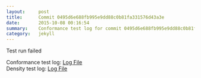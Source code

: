 ```yaml
---
layout:     post
title:      Commit 0495d6e688fb995e9dd88c0b81fa331576d43a3e
date:       2015-10-08 00:16:54
summary:    Conformance test log for commit 0495d6e688fb995e9dd88c0b81fa331576d43a3e.
category:   jekyll
---
```


Test run failed

Conformance test log: [Log File](http://s3-us-west-2.amazonaws.com/kraken-e2e-logs/conformance/kraken_0495d6e688fb995e9dd88c0b81fa331576d43a3e_conformance.log)  
Density test log: [Log File](http://s3-us-west-2.amazonaws.com/kraken-e2e-logs/conformance/kraken_0495d6e688fb995e9dd88c0b81fa331576d43a3e_density.log)
